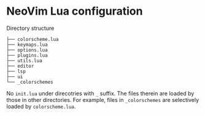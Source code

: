 # NeoVim Lua configuration

Directory structure

```
├── colorscheme.lua
├── keymaps.lua
├── options.lua
├── plugins.lua
├── utils.lua
├── editor
├── lsp
├── ui
└── _colorschemes
```

No `init.lua` under direcotries with `_` suffix.
The files therein are loaded by those in other directories.
For example, files in `_colorschemes` are selectively loaded by `colorscheme.lua`.
